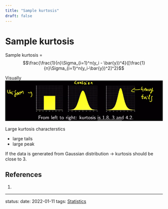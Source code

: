 ```yaml
---
title: "Sample kurtosis"
draft: false
---
```

# Sample kurtosis
Sample kurtosis =
$$\frac{\frac{1}{n}\Sigma_{i=1}^n(y_i - \bar{y})^4}{[\frac{1}{n}\Sigma_{i=1}^n(y_i-\bar{y})^2]^2}$$

Visually
![](Zettelkasten/Pasted%20image%2020220111110719.png)

Large kurtosis characterstics
- large tails
- large peak

If the data is generated from Gaussian distribution -> kurtosis should be close to 3.

## References
1. 

---
status:
date: 2022-01-11
tags: [Statistics](Statistics)